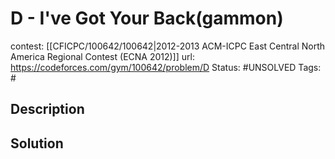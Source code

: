 # D - I've Got Your Back(gammon)

contest: [[CFICPC/100642/100642|2012-2013 ACM-ICPC East Central North America Regional Contest (ECNA 2012)]]
url: https://codeforces.com/gym/100642/problem/D
Status: #UNSOLVED
Tags: #

## Description

## Solution

